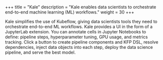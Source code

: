 +++
title = "Kale"
description = "Kale enables data scientists to orchestrate end-to-end machine learning (ML) workflows."
weight = 30
+++

Kale simplifies the use of Kubeflow, giving data scientists tools they need to orchestrate end-to-end ML workflows. Kale provides a UI in the form of a JupyterLab extension. You can annotate cells in Jupyter Notebooks to define: pipeline steps, hyperparameter tuning, GPU usage, and metrics tracking. Click a button to create pipeline components and KFP DSL, resolve dependencies, inject data objects into each step, deploy the data science pipeline, and serve the best model.
